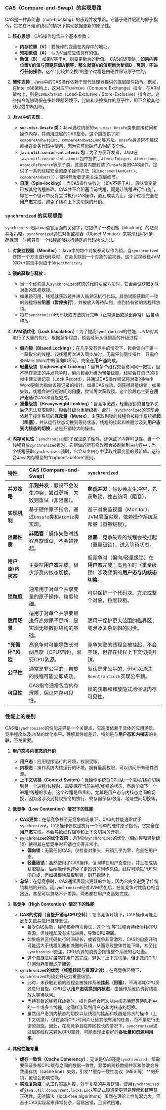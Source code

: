 
### CAS（Compare-and-Swap）的实现思路

CAS是一种非阻塞（non-blocking）的乐观并发策略。它基于硬件层面的原子指令，旨在在不阻塞线程的情况下实现数据更新的原子性。

1.  **核心思想**：CAS操作包含三个基本参数：
    *   **内存位置（V）**：要操作的变量在内存中的地址。
    *   **预期原值（A）**：认为V当前应该具有的值。
    *   **新值（B）**：如果V等于A，则要更新为的新值。
    CAS的逻辑是：**如果内存位置V的值与预期原值A相等，那么就将V的值更新为新值B；否则，不进行任何操作**。这个“比较并交换”的整个过程是由硬件保证原子性的。

2.  **硬件支持**：Java中的CAS操作依赖于现代处理器提供的底层硬件指令。例如，在Intel x86架构上，这对应于`CMPXCHG`（Compare Exchange）指令；在ARM架构上，则是`LDREX`/`STREX`（Load-Exclusive / Store-Exclusive）指令对。这些指令能够确保在多处理器环境下，比较和交换操作的原子性，即不会被其他线程或中断打断。

3.  **Java中的实现**：
    *   **`sun.misc.Unsafe` 类**：Java通过内部的`sun.misc.Unsafe`类来直接访问和操作内存，并调用底层的CAS指令。这个类提供了如`compareAndSwapInt`、`compareAndSwapLong`等方法。`Unsafe`类通常不建议直接在业务代码中使用，因为它可能破坏JVM的安全性。
    *   **`java.util.concurrent.atomic` 包**：为了方便开发者，Java在`java.util.concurrent.atomic`包中提供了`AtomicInteger`、`AtomicLong`、`AtomicReference`等原子类。这些类内部封装了`Unsafe`类的CAS操作，提供了一系列线程安全的原子操作方法（如`incrementAndGet()`、`compareAndSet()`），使得开发者无需关注底层细节。
    *   **自旋（Spin-locking）**：当CAS操作失败时（即V不等于A），意味着变量已被其他线程修改。CAS并不会阻塞当前线程，而是让线程进行“自旋”，即在一个循环中反复尝试执行CAS操作，直到成功为止。这个过程完全在**用户态**完成，避免了线程上下文切换的开销。

### `synchronized` 的实现思路

`synchronized`是Java语言层面的关键字，它提供了一种阻塞（blocking）的悲观并发策略。`synchronized`通过对象监视器（Object Monitor）来实现线程同步，确保同一时间只有一个线程能够执行特定的代码块或方法。

1.  **对象监视器（Monitor）**：Java中的每个对象都可以作为锁。当`synchronized`修饰一个方法或代码块时，它会关联到一个对象的监视器。这个监视器在JVM的C++实现中对应于`ObjectMonitor`。

2.  **锁的获取与释放**：
    *   当一个线程进入`synchronized`修饰的代码块或方法时，它会尝试获取关联对象的监视器锁。
    *   如果锁可用，线程就获取锁并进入临界区执行代码。其他试图获取同一锁的线程将被**阻塞（暂停执行）**，并被放入等待队列，直到持有锁的线程释放锁。
    *   锁在`synchronized`代码块或方法执行完毕（正常退出或抛出异常）后自动释放。

3.  **JVM锁优化（Lock Escalation）**：为了提高`synchronized`的性能，JVM对其进行了大量的优化，根据竞争程度，锁会经历从低到高的升级过程：
    *   **偏向锁（Biased Locking）**：在几乎没有竞争的情况下，锁会偏向于第一个获取它的线程。该线程再次进入同步块时，无需任何同步操作，只需检查Mark Word中的偏向ID即可，完全在**用户态**完成。
    *   **轻量级锁（Lightweight Locking）**：当有多个线程交替访问同一把锁，但不存在真正的并发竞争时，偏向锁会升级为轻量级锁。线程会在自己的栈帧中建立锁记录（Lock Record），并通过CAS操作尝试将对象的Mark Word更新为指向该锁记录的指针。如果CAS成功，则获得轻量级锁；如果失败，线程会进行短时间的**自旋**，尝试再次获取锁。这个阶段也主要在**用户态**通过CAS和自旋完成。
    *   **重量级锁（Heavyweight Locking）**：当竞争激烈，轻量级锁的自旋多次后仍无法获取锁时，锁会升级为重量级锁。此时，`synchronized`的实现会依赖于操作系统的**互斥量（Mutex）**。未获取到锁的线程会被操作系统**挂起（阻塞）**，并从运行状态切换到等待状态。线程的挂起和唤醒涉及到**用户态到内核态的切换**，这是开销较大的操作。

4.  **内存可见性**：`synchronized`除了保证原子性外，还保证了内存可见性。当一个线程释放`synchronized`锁时，它所做的所有修改都会被刷新到主内存中；当一个线程获取`synchronized`锁时，它会从主内存中读取共享变量的最新值。这符合Java内存模型的“happens-before”原则。

| 特性         | CAS (Compare-and-Swap)                                     | `synchronized`                                            |
| :----------- | :--------------------------------------------------------- | :------------------------------------------------------ |
| **并发策略** | **乐观并发**：假设不会发生冲突，尝试更新，失败则重试（非阻塞）。 | **悲观并发**：假设会发生冲突，先获取锁，独占访问（阻塞）。 |
| **实现机制** | 基于硬件原子指令，通过`Unsafe`类和`Atomic`类实现。        | 基于对象监视器（Monitor），JVM层面实现，依赖操作系统互斥量（重量级锁）。 |
| **阻塞性质** | **非阻塞**：操作失败时线程自旋重试，不会被挂起。           | **阻塞**：竞争失败的线程会被挂起（重量级锁），进入等待状态。 |
| **用户态/内核态** | 主要在**用户态**完成，极少涉及内核态切换。                | 低竞争时（偏向/轻量级锁）在**用户态**完成；高竞争时（重量级锁）涉及频繁的**用户态与内核态切换**。 |
| **锁粒度**   | 通常用于对单个共享变量的原子操作，粒度较细。                 | 可以保护一个代码块、方法或整个对象，粒度较粗。          |
| **适用场景** | 适用于对单个共享变量进行高效原子更新，是实现无锁数据结构的基础。 | 适用于保护更大范围的临界区，或涉及复杂逻辑的同步。      |
| **“死循环”风险** | 高竞争时可能导致长时间自旋（CPU空转），浪费CPU资源。       | 竞争失败的线程会被挂起，不会空转，但存在线程上下文切换开销。 |
| **公平性**   | 通常是非公平的，自旋的线程可能立即成功。                     | 默认是非公平的，但可以通过`ReentrantLock`实现公平锁。     |
| **可见性**   | CAS指令通常包含内存屏障，保证内存可见性。                 | 锁的获取和释放隐式地保证内存可见性。                    |

### 性能上的差别

CAS和`synchronized`的性能差异是一个关键点，它高度依赖于具体的应用场景、竞争程度以及JVM的优化水平。理解其性能差异，特别是与**用户态和内核态**的关联，至关重要。

1.  **用户态与内核态的开销**
    *   **用户态**：应用程序运行的环境，权限受限。
    *   **内核态**：操作系统内核运行的环境，拥有最高权限，可以访问所有硬件资源。
    *   **上下文切换（Context Switch）**：当操作系统将CPU从一个进程/线程切换到另一个进程/线程时，需要保存当前进程/线程的状态，然后加载下一个进程/线程的状态。这个过程是昂贵的，尤其是用户态与内核态之间的切换，因为这涉及到特权指令的执行、寄存器保存/恢复、地址空间切换等。

2.  **低竞争（Low Contention）情况下的性能**
    *   **CAS更优**：在低竞争甚至无竞争的场景下，CAS的性能通常优于`synchronized`。CAS操作仅仅是执行一个简单的硬件原子指令，它完全在**用户态**完成，不会导致线程阻塞和上下文切换的开销。
    *   **`synchronized`的优化效果**：JVM对`synchronized`的优化（偏向锁和轻量级锁）使得其在低竞争时开销也变得非常小。
        *   **偏向锁**：无需任何CAS，仅检查对象头，开销几乎为零，完全在用户态。
        *   **轻量级锁**：虽然使用了CAS操作，但同样在用户态进行，并且在成功获取锁后，后续操作也避免了更昂贵的同步原语。线程可能进行短时间自旋，但如果很快获取到锁，则开销很小。
    *   **总结**：在低竞争时，CAS通常表现出更好的性能，因为它完全避免了传统锁机制的开销。而`synchronized`经过JVM优化后，在低竞争时性能也相当接近，甚至可以忽略不计差异。两者都在用户态高效完成。

3.  **高竞争（High Contention）情况下的性能**
    *   **CAS的劣势（自旋开销与CPU空转）**：在高竞争环境下，CAS操作可能会反复失败并进行自旋重试。
        *   每次CAS失败，线程都会再次尝试，这个“忙等”过程会持续消耗CPU资源，但线程却没有实际进展，导致**CPU空转**。
        *   如果临界区代码执行时间较长，或者竞争非常激烈，CAS的自旋开销可能远大于线程阻塞和唤醒的开销，从而导致整体性能下降，甚至比`synchronized`更差。CPU资源的浪费会拖慢整个系统的吞吐量。
        *   这个自旋过程虽然在用户态完成，避免了上下文切换，但无效的CPU时间消耗反而成了瓶颈。
    *   **`synchronized`的优势（线程挂起与资源让渡）**：在高竞争环境下，`synchronized`的锁会升级为重量级锁。
        *   此时，未获取到锁的线程会被操作系统**挂起（阻塞）**，不再消耗CPU资源进行自旋。CPU会从**用户态切换到内核态**，由操作系统负责将线程放入等待队列。
        *   当持有锁的线程释放锁时，操作系统会再次从内核态唤醒等待队列中的一个或多个线程，这同样涉及到用户态和内核态的切换。
        *   虽然用户态到内核态的切换以及线程的挂起和唤醒是昂贵的操作（上下文切换），但它会将CPU时间片让给其他有用的任务，而不是进行无谓的自旋。因此，在高竞争且临界区较长的情况下，`synchronized`通过阻塞线程来避免CPU空转，可能表现出更好的**吞吐量和资源利用率**。

4.  **其他性能考量**
    *   **缓存一致性（Cache Coherency）**：无论是CAS还是`synchronized`，都需要保证多核CPU缓存之间的数据一致性。频繁的跨核数据共享和修改会导致缓存线（cache line）失效，引发**缓存一致性协议（MESI等）**的开销，这也会影响性能。
    *   **实现复杂度**：从工程实践角度，对于复杂的并发逻辑，使用`synchronized`或`java.util.concurrent.locks.Lock`等显式锁通常更容易理解和证明其正确性。无锁算法（lock-free algorithms）虽然在理论上性能潜力大，但基于CAS实现起来非常复杂，容易出错，且调试困难。
